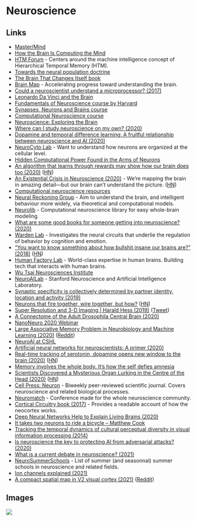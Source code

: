 # Neuroscience

## Links

- [Master/Mind](https://vimeo.com/141479485)
- [How the Brain Is Computing the Mind](https://www.edge.org/conversation/ed_boyden-how-the-brain-is-computing-the-mind)
- [HTM Forum](https://discourse.numenta.org/) - Centers around the machine intelligence concept of Hierarchical Temporal Memory (HTM).
- [Towards the neural population doctrine](https://www.sciencedirect.com/science/article/abs/pii/S0959438818300990)
- [The Brain That Changes Itself book](https://www.goodreads.com/book/show/570172.The_Brain_That_Changes_Itself)
- [Brain Map](https://portal.brain-map.org/) - Accelerating progress toward understanding the brain.
- [Could a neuroscientist understand a microprocessor? (2017)](http://ericmjonas.github.io/neuroproc/)
- [Leonardo Da Vinci and the Brain](http://www.davinciandthebrain.org/)
- [Fundamentals of Neuroscience course by Harvard](https://www.mcb80x.org/)
- [Synapses, Neurons and Brains course](https://www.coursera.org/learn/synapses)
- [Computational Neuroscience course](https://www.coursera.org/learn/computational-neuroscience)
- [Neuroscience: Exploring the Brain](https://www.goodreads.com/book/show/170011.Neuroscience)
- [Where can I study neuroscience on my own? (2020)](https://www.reddit.com/r/neuroscience/comments/efi61j/where_can_i_study_neuroscience_on_my_own/)
- [Dopamine and temporal difference learning: A fruitful relationship between neuroscience and AI (2020)](https://deepmind.com/blog/article/Dopamine-and-temporal-difference-learning-A-fruitful-relationship-between-neuroscience-and-AI)
- [NeuroCyto Lab](http://www.neurocytolab.org/) - Want to understand how neurons are organized at the cellular level.
- [Hidden Computational Power Found in the Arms of Neurons](https://www.quantamagazine.org/neural-dendrites-reveal-their-computational-power-20200114/)
- [An algorithm that learns through rewards may show how our brain does too (2020)](https://www.technologyreview.com/s/615054/deepmind-ai-reiforcement-learning-reveals-dopamine-neurons-in-brain/) ([HN](https://news.ycombinator.com/item?id=22065761))
- [An Existential Crisis in Neuroscience (2020)](http://nautil.us/issue/81/maps/an-existential-crisis-in-neuroscience) - We’re mapping the brain in amazing detail—but our brain can’t understand the picture. ([HN](https://news.ycombinator.com/item?id=22146439))
- [Computational neuroscience resources](http://neural-reckoning.org/comp-neuro-resources.html)
- [Neural Reckoning Group](http://neural-reckoning.org/index.html) - Aim to understand the brain, and intelligent behaviour more widely, via theoretical and computational models.
- [Neurolib](https://github.com/neurolib-dev/neurolib) - Computational neuroscience library for easy whole-brain modeling.
- [What are some good books for someone getting into neuroscience? (2020)](https://www.reddit.com/r/neuroscience/comments/gm83qa/what_are_some_good_books_for_someone_getting_into/)
- [Warden Lab](http://www.wardenlab.org/) - Investigates the neural circuits that underlie the regulation of behavior by cognition and emotion.
- [“You want to know something about how bullshit insane our brains are?” (2018)](https://twitter.com/Foone/status/1014267515696922624) ([HN](https://news.ycombinator.com/item?id=23591535))
- [Human Factory Lab](https://www.humanfactorylab.com/) - World-class expertise in human brains. Building tech that interacts with human brains.
- [Wu Tsai Neurosciences Institute](https://neuroscience.stanford.edu/)
- [NeuroAILab](http://neuroailab.stanford.edu/) - Stanford Neuroscience and Artificial Intelligence Laboratory.
- [Synaptic specificity is collectively determined by partner identity, location and activity (2019)](https://www.biorxiv.org/content/10.1101/697763v1)
- [Neurons that fire together, wire together, but how?](http://dissociativediaries.com/neurons-that-fire-together-wire-together-ok-but-how/) ([HN](https://news.ycombinator.com/item?id=23676233))
- [Super Resolution and 3-D Imaging | Harald Hess (2019)](https://www.youtube.com/watch?v=tlvrkCZLagg) ([Tweet](https://twitter.com/karpathy/status/1279583346901651456))
- [A Connectome of the Adult Drosophila Central Brain (2020)](https://www.biorxiv.org/content/10.1101/2020.01.21.911859v1)
- [NanoNeuro 2020 Webinar](https://www.youtube.com/watch?v=CJXp8vCWlmA)
- [Large Associative Memory Problem in Neurobiology and Machine Learning (2020)](https://arxiv.org/abs/2008.06996) ([Reddit](https://www.reddit.com/r/MachineLearning/comments/icjcfk/r_biological_plausible_explanation_of_hopfield/))
- [NeuroAI at CSHL](https://www.neuroaicshl.com/)
- [Artificial neural networks for neuroscientists: A primer (2020)](https://arxiv.org/abs/2006.01001)
- [Real-time tracking of serotonin, dopamine opens new window to the brain (2020)](https://newatlas.com/medical/serotonin-dopamine-real-time-tracking-brain/) ([HN](https://news.ycombinator.com/item?id=24771932))
- [Memory involves the whole body. It’s how the self defies amnesia](https://psyche.co/ideas/memory-involves-the-whole-body-its-how-the-self-defies-amnesia)
- [Scientists Discovered a Mysterious Organ Lurking in the Centre of the Head (2020)](https://www.sciencealert.com/chance-discovery-reveals-mysterious-organ-lurking-in-human-head-missed-for-centuries) ([HN](https://news.ycombinator.com/item?id=24846026))
- [Cell Press: Neuron](https://www.cell.com/neuron/home) - Biweekly peer-reviewed scientific journal. Covers neuroscience and related biological processes.
- [Neuromatch](https://neuromatch.io/) - Conference made for the whole neuroscience community.
- [Cortical Circuitry book (2017)](http://corticalcircuitry.com/) - Provides a readable account of how the neocortex works.
- [Deep Neural Networks Help to Explain Living Brains (2020)](https://www.quantamagazine.org/deep-neural-networks-help-to-explain-living-brains-20201028/)
- [It takes two neurons to ride a bicycle – Matthew Cook](http://paradise.caltech.edu/~cook/papers/TwoNeurons.pdf)
- [Tracking the temporal dynamics of cultural perceptual diversity in visual information processing (2014)](http://theses.gla.ac.uk/5055/2/2014LaoPhD.pdf)
- [Is neuroscience the key to protecting AI from adversarial attacks? (2020)](https://bdtechtalks.com/2020/12/07/vonenet-neurscience-inspired-deep-learning/)
- [What is a current debate in neuroscience? (2021)](https://www.reddit.com/r/neuroscience/comments/l2eiro/what_is_a_current_debate_in_neuroscience/)
- [NeuroSummerSchools](https://github.com/PhABC/neuroSummerSchools) - List of summer (and seasonnal) summer schools in neuroscience and related fields.
- [Ion channels explained (2021)](https://www.reddit.com/r/neuroscience/comments/lggrpi/ion_channels/)
- [A compact spatial map in V2 visual cortex (2021)](https://www.biorxiv.org/content/10.1101/2021.02.11.430687v1) ([Reddit](https://www.reddit.com/r/neuroscience/comments/lj92m6/reevaluating_cognitive_map_theory/))

## Images

![](https://i.imgur.com/rrMuQnY.png)
